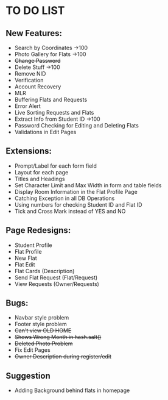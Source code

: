 # TO DO LIST

## New Features:
* Search by Coordinates             ->100
* Photo Gallery for Flats           ->100
* ~~Change Password~~
* Delete Stuff                      ->100
* Remove NID
* Verification
* Account Recovery
* MLR
* Buffering Flats and Requests
* Error Alert
* Live Sorting Requests and Flats
* Extract Info from Student ID      ->100
* Password Checking for Editing and Deleting Flats
* Validations in Edit Pages

## Extensions:
* Prompt/Label for each form field
* Layout for each page
* Titles and Headings
* Set Character Limit and Max Width in form and table fields
* Display Room Information in the Flat Profile Page
* Catching Exception in all DB Operations
* Using numbers for checking Student ID and Flat ID
* Tick and Cross Mark instead of YES and NO

## Page Redesigns:
* Student Profile
* Flat Profile
* New Flat
* Flat Edit
* Flat Cards (Description)
* Send Flat Request (Flat/Request)
* View Requests (Owner/Requests)

## Bugs:
* Navbar style problem
* Footer style problem
* ~~Can't view OLD HOME~~
* ~~Shows Wrong Month in hash.salt()~~
* ~~Deleted Photo Problem~~
* Fix Edit Pages
* ~~Owner Description during register/edit~~

## Suggestion
* Adding Background behind flats in homepage

